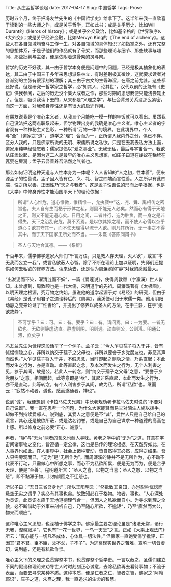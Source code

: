 Title: 从庄孟哲学谈起
date: 2017-04-17
Slug: 中国哲学
Tags: Prose


历时五个月，终于把冯友兰先生的《中国哲学史》给拿下了。这半年来我一直欣喜于读到的一些大师之作，或是关乎哲学，正如此书；或是关乎历史，比如Will Durant的《Heros of history》；或是关乎外交政治，比如基辛格的《世界秩序》、《大外交》；或是关乎经济金融，比如Mervyn King的《The end of alchemy》。这些人在各自领域均奋斗工作一生，对各自领域的具体知识了如指掌之外，还有完整的思想体系，于是乎他们的作品就有了骨架，而那些理论与细节、那些轶事与趣闻、那些批判与主张，便是依附着这骨架的灵与肉。


哲学的历史不好读，其一由于哲学本身便是问题中的问题，已经是极其抽象化的表达，其二由于中国三千多年来思想派系林立，有时差别极其微妙，这就要求读者对各派别的主张有很深刻的理解；其三由于古文的生僻晦涩，在唐之前尤甚。这些都还好说，但是研究一哲学家之哲学，必“知其人、论其世”，汉代以前的还能有《史记》供我参阅，之后的历史没个集大成者之作，那些时期的思想我便只能浅尝辄止了。但是，吸引我读下去的，从来都是“义理之学”，与社会背景关系没那么紧密，而这一方面，对我修身养性还是有很大的启迪作用。


有朋友说我是个唯心主义者，从我三个月能吃一模一样的午饭就可以看出。虽然我自己没法把这两点联系起来，但学物理出身的我确是唯心主义者。唯心主义者的宇宙观有一种神秘主义色彩，一种所谓“万物一体”的境界。在此境界中，个人与“全”（道家之“道”， 道学之“理”）合而为一，正所谓人我内外之分，俱已不存。区分人我的，只是佛家所说的无明、宋儒所说之私欲。只是在去我去私方法上面，道家用纯粹经验忘我；儒家提倡以“爱之事业”。无我无私，最后与宇宙合一。我欲从庄孟说起，是因为这二人是最早的唯心主义思想家，如庄子曰道在蝼蚁在稊稗在瓦甓在屎溺；孟子云吾善养吾浩然之气者也。


那么如何证明这种天道与人性本身为一体呢？人人皆知的“人之初，性本善”，便来源孟子的性善说。孟子因人皆有仁、义、礼、智之四端而言性善。人之所以有此四端，性之所以善，正因性乃“天之与我者”。这是孟子性善说的形而上学根据，也是《大学》中修身养性才能治国平天下的理论依据：

> 所谓“人心惟危，道心惟微，惟精惟一，允执厥中”这，尧、舜、禹相传之密旨也。夫人自有生而梏于形体之私，则固不能无人必矣。然而心有得于天地之正，则又不能无道心矣。日用之间，二者并行，迭为胜负，而一身之是非得失，天下之治乱安危，莫不系焉。是以欲其择之精，而不使人心得以杂乎道心；欲其守其一，而不使天理得以流于人欲。则凡其所行，无一事之不得其中，而于天下国家无所处而不当。——朱熹《答陈同甫书》

> 圣人与天地合其德。——《系辞》


千百年来，儒学佛学道家大师们“千言万语，只是教人存天理，灭人欲”，或言“本无我而妄立一我”，或言私欲蔽人心智。除了不断在理论上加以证明，先师们还提供如何去私欲的修养方法。读来读去，还是认为周濂溪的“静”对我的感触最大。


“出淤泥而不染，濯清涟而不妖”，一篇《爱莲说》，使得周敦颐（字濂溪）世人皆知。未曾想到，周敦颐也是一代大儒，宋明道学的先祖。周濂溪著有《太极图》，以明天理之根源，究万物之终始。虽说他的道学起源于对《易经》的研究，但由于《易经》是孔子用君子之道诠释后的《周易》，濂溪便可归于宋儒一类。他用阴阳动静之变来论证了“性善论”，并提出了修养以成圣人的方法，在于主静，在于“无欲故静”。


> 圣可学乎？曰：可。曰：有。要乎？曰：有。请问焉。曰：一为要。一者无欲也。无欲则静虚动直。静虚则阴，明则通。动直则公，公则溥。明通公溥，庶矣乎！


冯友兰先生为诠释这段话举了一个例子。孟子云：“今人乍见孺子将入于井，皆有怵惕恻隐之心，非所以纳交于孺子之父母也，非所以要誉于乡党朋友也，非恶其声而然也。”人乍见孺子将入于井，不假思念，当时即起之恻隐之情，乃系直起；本此而发生之行为，亦是直动。此等直起之念，及本次而发生之行为，无个人利害之见，参于其间，故是公。若此人一转念，则“纳交于孺子之父母”之意，“要誉于乡党朋友”之意，相间而起，此等意即是“欲”，其起非系直起，本此而发生之行为，亦不是直动。此等转念，有个人利害参于其间，故为私，所谓“私欲”也。继而云：“寂然不动者，诚也。感而遂通者，神也”。


说到“诚”，我便想到《卡拉马佐夫兄弟》中长老规劝老卡拉马佐夫时说的“不要对自己说谎”。我一直在思考一个问题，为什么大家能轻而易举对陌生人施以援手，却做不到持续爱邻人。说到底，其爱人之意便是不“诚”，爱世人只是自己给自己的谎言，其心还是被欲所蔽，或是沽名钓誉，或是自己为自己谋求一种道德的高高在上感。所以修身之前必要“正心、诚意”。


再者，“静”与“无为”两者的含义也耐人寻味。黄老之学中的“无为”之道，其意在宇宙间诸事物之变化，皆遵循一定公律，这也是易传的理论根据。在天然界如此，在人事界也如此。在人事界中，社会上诸种变动，皆自然得其必然，应得之结果，吾人只需旁观而已，“无为”是“无所作为”。而周濂溪的静并不是无所作为，心不动不代表不行动，只需做心中所想之事，而心不为私欲所累，便是无为而为，便是合乎天理，便是“至善”。程明道所言：“圣人之喜，以物之当喜；圣人之怒，以物之当怒”，即不黏滞于物，此亦颜回之不迁怒也。


所以子曰：”吾日三省吾身也“；所以王阳明云：”然欲致其良知，亦岂影响恍惚而悬空无实之谓乎？实必有其事也矣。故致知必在于格物。物者，事也。“人心深处为灵识，此灵识本应于天地道德理气合一，但因人之私欲而自小。为寻求到理之全貌，必不断借助于外事来剖析自己，乃至随心所欲，不逾矩“，乃至“廓然而大公，物来而顺应”。


这种唯心主义思想，也深植于佛学之中。佛家最主要之理论虽是“诸法无常，诸行无我，涅槃寂净”，它也有“一花一世界，一鸟一天堂”之言。正如《大乘止观法门》所云：“真心能与一切凡圣成体，心体具一切法性。” 但佛家一直饱受儒学批评，正因其“君不君，臣不臣，父不父，子不子”，为逃离现实世界之苦难，宣称一切皆虚幻，说到底，还是有私欲作祟。


唯心主义下的义理之说贯穿整本书，也贯穿整个哲学史。一言以蔽之，圣儒们建立不同的假设和理论来劝导世人时时刻刻正心诚意，去除私欲再去看待事物；不流于表面，而要去寻求某种本质。这种本质，便是仁者之仁，智者之智，佛家之“阿赖耶识”，庄子之道，朱熹之理，我一直追求的生命的智慧。


